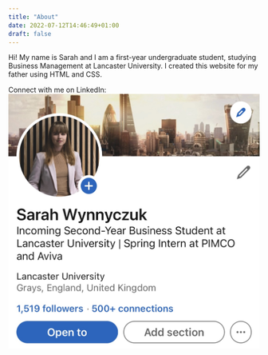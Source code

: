 ```yaml
---
title: "About"
date: 2022-07-12T14:46:49+01:00
draft: false
---
```


Hi! My name is Sarah and I am a first-year undergraduate student, studying Business Management at Lancaster University. I created this website for my father using HTML and CSS. 

Connect with me on LinkedIn:
![LinkedIn](IMG_1268.jpg)
